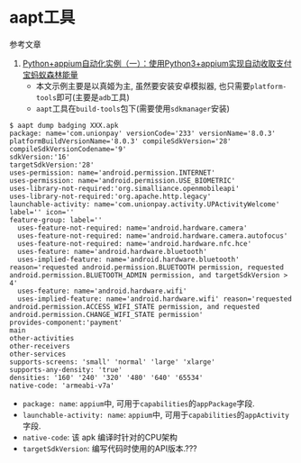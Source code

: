 # aapt工具

参考文章

1. [Python+appium自动化实例（一）：使用Python3+appium实现自动收取支付宝蚂蚁森林能量](https://www.cnblogs.com/deliaries/p/12410835.html)
    - 本文示例主要是以真姬为主, 虽然要安装安卓模拟器, 也只需要`platform-tools`即可(主要是`adb`工具)
    - `aapt`工具在`build-tools`包下(需要使用`sdkmanager`安装)

```
$ aapt dump badging XXX.apk
package: name='com.unionpay' versionCode='233' versionName='8.0.3' platformBuildVersionName='8.0.3' compileSdkVersion='28' compileSdkVersionCodename='9'
sdkVersion:'16'
targetSdkVersion:'28'
uses-permission: name='android.permission.INTERNET'
uses-permission: name='android.permission.USE_BIOMETRIC'
uses-library-not-required:'org.simalliance.openmobileapi'
uses-library-not-required:'org.apache.http.legacy'
launchable-activity: name='com.unionpay.activity.UPActivityWelcome'  label='' icon=''
feature-group: label=''
  uses-feature-not-required: name='android.hardware.camera'
  uses-feature-not-required: name='android.hardware.camera.autofocus'
  uses-feature-not-required: name='android.hardware.nfc.hce'
  uses-feature: name='android.hardware.bluetooth'
  uses-implied-feature: name='android.hardware.bluetooth' reason='requested android.permission.BLUETOOTH permission, requested android.permission.BLUETOOTH_ADMIN permission, and targetSdkVersion > 4'
  uses-feature: name='android.hardware.wifi'
  uses-implied-feature: name='android.hardware.wifi' reason='requested android.permission.ACCESS_WIFI_STATE permission, and requested android.permission.CHANGE_WIFI_STATE permission'
provides-component:'payment'
main
other-activities
other-receivers
other-services
supports-screens: 'small' 'normal' 'large' 'xlarge'
supports-any-density: 'true'
densities: '160' '240' '320' '480' '640' '65534'
native-code: 'armeabi-v7a'
```

- `package: name`: `appium`中, 可用于`capabilities`的`appPackage`字段.
- `launchable-activity: name`: `appium`中, 可用于`capabilities`的`appActivity`字段.
- `native-code`: 该 apk 编译时针对的CPU架构 
- `targetSdkVersion`: 编写代码时使用的API版本.???
